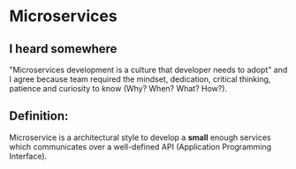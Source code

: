 # Microservices

## I heard somewhere
"Microservices development is a culture that developer needs to adopt" and I agree because team required the mindset, dedication, critical thinking, patience and curiosity to know (Why? When? What? How?).

## Definition:
Microservice is a architectural style to develop a **small** enough services which communicates over a well-defined API (Application Programming Interface).

